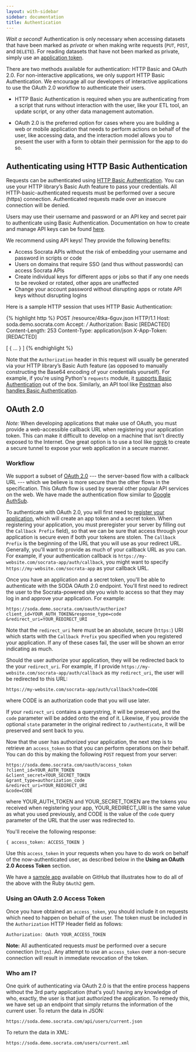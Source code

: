 ```yaml
---
layout: with-sidebar
sidebar: documentation
title: Authentication
---
```


<div class="alert alert-info"><i class="fa fa-hand-stop-o fa-4x pull-left"></i> <em>Wait a second!</em> Authentication is only necessary when accessing datasets that have been marked as <em>private</em> or when making write requests (<code>PUT</code>, <code>POST</code>, and <code>DELETE</code>). For reading datasets that have not been marked as private, simply use an <a href="/docs/app-tokens.html">application token</a>.</div>

There are two methods available for authentication: HTTP Basic and OAuth 2.0. For non-interactive applications, we only support HTTP Basic Authentication. We encourage all our developers of interactive applications to use the OAuth 2.0 workflow to authenticate their users.

* HTTP Basic Authentication is required when you are authenticating from a script that runs without interaction with the user, like your ETL tool, an update script, or any other data management automation.

* OAuth 2.0 is the preferred option for cases where you are building a web or mobile application that needs to perform actions on behalf of the user, like accessing data, and the interaction model allows you to present the user with a form to obtain their permission for the app to do so.

## Authenticating using HTTP Basic Authentication

Requests can be authenticated using <a href="https://en.wikipedia.org/wiki/Basic_access_authentication">HTTP Basic Authentication</a>. You can use your HTTP library’s Basic Auth feature to pass your credentials. All HTTP-basic-authenticated requests must be performed over a secure (https) connection. Authenticated requests made over an insecure connection will be denied.

Users may use their username and password or an API key and secret pair to authenticate using Basic Authentication. Documentation on how to create and manage API keys can be found <a href="https://socrataapikeys.docs.apiary.io">here</a>.

We recommend using API keys! They provide the following benefits:

* Access Socrata APIs without the risk of embedding your username and password in scripts or code
* Users on domains that require SSO (and thus without passwords) can access Socrata APIs
* Create individual keys for different apps or jobs so that if any one needs to be revoked or rotated, other apps are unaffected
* Change your account password without disrupting apps or rotate API keys without disrupting logins

Here is a sample HTTP session that uses HTTP Basic Authentication:

{% highlight http %}
POST /resource/4tka-6guv.json HTTP/1.1
Host: soda.demo.socrata.com
Accept: */*
Authorization: Basic [REDACTED]
Content-Length: 253
Content-Type: application/json
X-App-Token: [REDACTED]

[ {
  ...
} ]
{% endhighlight %}

Note that the `Authorization` header in this request will usually be generated via your HTTP library’s Basic Auth feature (as opposed to manually constructing the Base64 encoding of your credentials yourself). For example, if you're using Python's `requests` module, it [supports Basic Authentication](https://requests.readthedocs.io/en/master/user/authentication/#basic-authentication) out of the box. Similarly, an API tool like [Postman](https://learning.postman.com/docs/getting-started/introduction/) also [handles Basic Authentication](https://learning.postman.com/docs/sending-requests/authorization/#basic-auth).

## OAuth 2.0

<div class="alert alert-info"><em>Note:</em> When developing applications that make use of OAuth, you must provide a web-accessible callback URL when registering your application token. This can make it difficult to develop on a machine that isn't directly exposed to the Internet. One great option is to use a tool like <a href="https://ngrok.com">ngrok</a> to create a secure tunnel to expose your web application in a secure manner.</div>

### Workflow

We support a subset of [OAuth 2.0](https://en.wikipedia.org/wiki/Oauth) --- the server-based flow with a callback URL --- which we believe is more secure than the other flows in the specification. This OAuth flow is used by several other popular API services on the web. We have made the authentication flow similar to [Google AuthSub](https://code.google.com/apis/gdata/docs/auth/authsub.html).

To authenticate with OAuth 2.0, you will first need to [register your application](https://support.socrata.com/hc/en-us/articles/210138558-Generating-an-App-Token), which will create an app token and a secret token. When registering your application, you must preregister your server by filling out the `Callback Prefix` field), so that we can be sure that access through your application is secure even if both your tokens are stolen. The `Callback Prefix` is the beginning of the URL that you will use as your redirect URL. Generally, you'll want to provide as much of your callback URL as you can. For example, if your authentication callback is `https://my-website.com/socrata-app/auth/callback`, you might want to specify `https://my-website.com/socrata-app` as your callback URL.

Once you have an application and a secret token, you'll be able to authenticate with the SODA OAuth 2.0 endpoint. You'll first need to redirect the user to the Socrata-powered site you wish to access so that they may log in and approve your application. For example:

    https://soda.demo.socrata.com/oauth/authorize?client_id=YOUR_AUTH_TOKEN&response_type=code &redirect_uri=YOUR_REDIRECT_URI

Note that the `redirect_uri` here must be an absolute, secure (`https:`) URI which starts with the `Callback Prefix` you specified when you registered your application. If any of these cases fail, the user will be shown an error indicating as much.

Should the user authorize your application, they will be redirected back to the your `redirect_uri`. For example, if I provide `https://my-website.com/socrata-app/auth/callback` as my `redirect_uri`, the user will be redirected to this URL:

    https://my-website.com/socrata-app/auth/callback?code=CODE

where CODE is an authorization code that you will use later.

If your `redirect_uri` contains a querystring, it will be preserved, and the `code` parameter will be added onto the end of it. Likewise, if you provide the optional `state` parameter in the original redirect to `/authenticate`, it will be preserved and sent back to you.

Now that the user has authorized your application, the next step is to retrieve an `access_token` so that you can perform operations on their behalf. You can do this by making the following `POST` request from your server:

    https://soda.demo.socrata.com/oauth/access_token
    ?client_id=YOUR_AUTH_TOKEN
    &client_secret=YOUR_SECRET_TOKEN
    &grant_type=authorization_code
    &redirect_uri=YOUR_REDIRECT_URI
    &code=CODE

where YOUR_AUTH_TOKEN and YOUR_SECRET_TOKEN are the tokens you received when registering your app, YOUR_REDIRECT_URI is the same value as what you used previously, and CODE is the value of the `code` query parameter of the URL that the user was redirected to.

You'll receive the following response:

    { access_token: ACCESS_TOKEN }

Use this `access_token` in your requests when you have to do work on behalf of the now-authenticated user, as described below in the **Using an OAuth 2.0 Access Token** section.

We have a [sample app](https://github.com/socrata/oauth_sample_app_ruby) available on GitHub that illustrates how to do all of the above with the Ruby `OAuth2` gem.

### Using an OAuth 2.0 Access Token

Once you have obtained an `access_token`, you should include it on requests which need to happen on behalf of the user. The token must be included in the `Authorization` HTTP Header field as follows:

    Authorization: OAuth YOUR_ACCESS_TOKEN

**Note:** All authenticated requests *must* be performed over a secure connection (`https`). Any attempt to use an `access_token` over a non-secure connection will result in immediate revocation of the token.

### Who am I?

One quirk of authenticating via OAuth 2.0 is that the entire process happens without the 3rd party application (that's you!) having any knowledge of who, exactly, the user is that just authorized the application. To remedy this, we have set up an endpoint that simply returns the information of the current user. To return the data in JSON:

    https://soda.demo.socrata.com/api/users/current.json

To return the data in XML:

    https://soda.demo.socrata.com/users/current.xml

